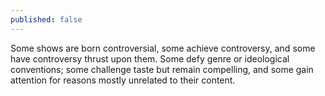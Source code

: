 ```yaml
---
published: false
---
```


Some shows are born controversial, some achieve controversy, and some have controversy thrust upon them. Some defy genre or ideological conventions; some challenge taste but remain compelling, and some gain attention for reasons mostly unrelated to their content.